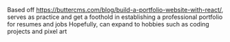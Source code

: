 Based off https://buttercms.com/blog/build-a-portfolio-website-with-react/, serves as practice and get a foothold in establishing a professional portfolio for resumes and jobs
Hopefully, can expand to hobbies such as coding projects and pixel art